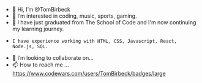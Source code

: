 - 👋 Hi, I’m @TomBirbeck
- 👀 I’m interested in coding, music, sports, gaming.
- 🌱 I have just graduated from The School of Code and I'm now continuing my learning journey.
-     I have experience working with HTML, CSS, Javascript, React, Node.js, SQL. 
- 💞️ I’m looking to collaborate on...
- 📫 How to reach me ...
https://www.codewars.com/users/TomBirbeck/badges/large

<!---
TomBirbeck/TomBirbeck is a ✨ special ✨ repository because its `README.md` (this file) appears on your GitHub profile.
You can click the Preview link to take a look at your changes.
--->
